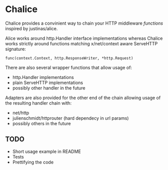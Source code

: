 # Chalice

Chalice provides a convinient way to chain your HTTP middleware
*functions* inspired by justinas/alice.

Alice works around http.Handler interface implementations whereas
Chalice works strictly around functions matching x/net/context aware
ServeHTTP signature:

```
func(context.Context, http.ResponseWriter, *http.Request)
```

There are also several wrapper functions that allow usage of:

* http.Handler implementations
* plain ServeHTTP implementations
* possibly other handler in the future

Adapters are also provided for the other end of the chain allowing usage
of the resulting handler chain with:

* net/http
* julienschmidt/httprouter (hard dependecy in url params)
* possibly others in the future

## TODO

* Short usage example in README
* Tests
* Prettifying the code
